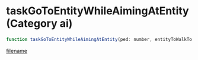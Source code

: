 # taskGoToEntityWhileAimingAtEntity (Category ai)

```js
function taskGoToEntityWhileAimingAtEntity(ped: number, entityToWalkTo: number, entityToAimAt: number, speed: number, shootatEntity: boolean, p5: number, p6: number, p7: boolean, p8: boolean, firingPattern: number): void
```

[filename](taskGoToEntityWhileAimingAtEntity_m.md ':include')